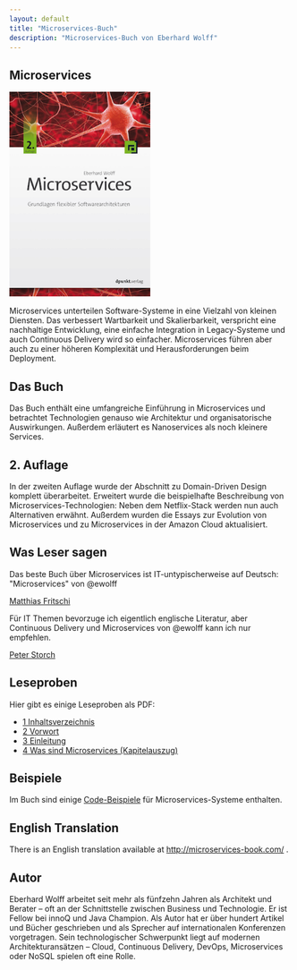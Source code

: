 ```yaml
---
layout: default
title: "Microservices-Buch"
description: "Microservices-Buch von Eberhard Wolff"
---
```


Microservices
---

<img src="images/book.png" width="50%" /> 


Microservices unterteilen Software-Systeme in eine Vielzahl von
kleinen Diensten. Das verbessert Wartbarkeit und Skalierbarkeit,
verspricht eine nachhaltige Entwicklung, eine einfache
Integration in Legacy-Systeme und auch Continuous Delivery wird
so einfacher. Microservices führen aber auch zu einer höheren
Komplexität und Herausforderungen beim Deployment.

## Das Buch

Das Buch enthält eine umfangreiche Einführung in Microservices
und betrachtet Technologien genauso wie Architektur und
organisatorische Auswirkungen. Außerdem erläutert es
Nanoservices als noch kleinere Services.

## 2. Auflage

In der zweiten Auflage wurde der Abschnitt zu Domain-Driven Design
komplett überarbeitet. Erweitert wurde die beispielhafte Beschreibung
von Microservices-Technologien: Neben dem Netflix-Stack werden nun
auch Alternativen erwähnt. Außerdem wurden die Essays zur Evolution
von Microservices und zu Microservices in der Amazon Cloud
aktualisiert.

## Was Leser sagen

Das beste Buch über Microservices ist IT-untypischerweise auf Deutsch:
      "Microservices" von @ewolff

[Matthias Fritschi](https://twitter.com/matfsw/status/671222544729579520)

Für IT Themen bevorzuge ich eigentlich englische Literatur, aber
Continuous Delivery und Microservices von @ewolff kann ich nur
empfehlen.

[Peter Storch](https://twitter.com/storchp/status/678547218119401473)

      
## Leseproben

Hier gibt es einige Leseproben als PDF:
      
* [1 Inhaltsverzeichnis](Buch_1_Inhaltsverzeichnis.pdf)
* [2 Vorwort](Buch_2_Vorwort.pdf)
* [3 Einleitung](Buch_3_Einleitung.pdf)
* [4 Was sind Microservices (Kapitelauszug)](Buch_4_Was_sind_Microservices(Kapitelauszug).pdf)

## Beispiele

Im Buch sind einige [Code-Beispiele](beispiele.html) für
Microservices-Systeme enthalten.
      
## English Translation

There is an English translation available at
      <http://microservices-book.com/> .

## Autor

Eberhard Wolff arbeitet seit mehr als fünfzehn Jahren als Architekt
und Berater – oft an der Schnittstelle zwischen Business und
Technologie. Er ist Fellow bei innoQ und Java Champion. Als Autor hat
er über hundert Artikel und Bücher geschrieben und als Sprecher auf
internationalen Konferenzen vorgetragen. Sein technologischer
Schwerpunkt liegt auf modernen Architekturansätzen – Cloud, Continuous
Delivery, DevOps, Microservices oder NoSQL spielen oft eine Rolle.
